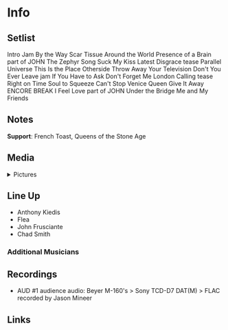 # Info

## Setlist

Intro Jam
By the Way
Scar Tissue
Around the World
Presence of a Brain part of JOHN
The Zephyr Song
Suck My Kiss
Latest Disgrace tease
Parallel Universe
This Is the Place
Otherside
Throw Away Your Television
Don't You Ever Leave jam
If You Have to Ask
Don't Forget Me
London Calling tease
Right on Time
Soul to Squeeze
Can't Stop
Venice Queen
Give It Away
ENCORE BREAK
I Feel Love part of JOHN
Under the Bridge
Me and My Friends

## Notes

**Support**: French Toast, Queens of the Stone Age

## Media 

<details>
  <summary>Pictures</summary>
  <!--<img alt="Setlist" title="Setlist" src="_.jpg" height="200" />-->
</details>

## Line Up

* Anthony Kiedis
* Flea
* John Frusciante
* Chad Smith

### Additional Musicians

## Recordings

* AUD #1 audience audio: Beyer M-160's > Sony TCD-D7 DAT(M) > FLAC recorded by Jason Mineer

## Links
